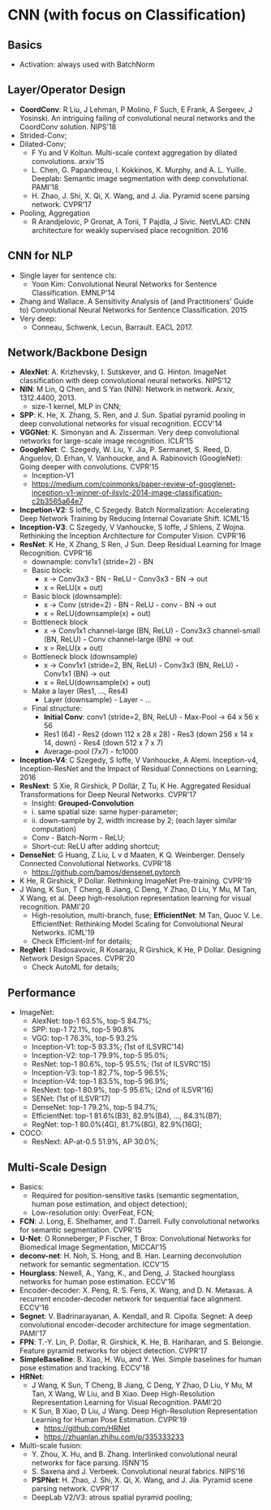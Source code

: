 # CNN (with focus on Classification)

## Basics
- Activation: always used with BatchNorm

## Layer/Operator Design
- **CoordConv**: R Liu, J Lehman, P Molino, F Such, E Frank, A Sergeev, J Yosinski. An intriguing failing of convolutional neural networks and the CoordConv solution. NIPS'18
- Strided-Conv;
- Dilated-Conv;
	- F Yu and V Koltun. Multi-scale context aggregation by dilated convolutions. arxiv'15
	- L. Chen, G. Papandreou, I. Kokkinos, K. Murphy, and A. L. Yuille. Deeplab: Semantic image segmentation with deep convolutional. PAMI'18
	- H. Zhao, J. Shi, X. Qi, X. Wang, and J. Jia. Pyramid scene parsing network. CVPR'17
- Pooling, Aggregation
	- R Arandjelovic, P Gronat, A Torii, T Pajdla, J Sivic. NetVLAD: CNN architecture for weakly supervised place recognition. 2016

## CNN for NLP
- Single layer for sentence cls:
	- Yoon Kim: Convolutional Neural Networks for Sentence Classification. EMNLP'14
- Zhang and Wallace. A Sensitivity Analysis of (and Practitioners' Guide to) Convolutional Neural Networks for Sentence Classification. 2015
- Very deep:
	- Conneau, Schwenk, Lecun, Barrault. EACL 2017.

## Network/Backbone Design
- **AlexNet**: A. Krizhevsky, I. Sutskever, and G. Hinton. ImageNet classification with deep convolutional neural networks. NIPS'12
- **NIN**: M Lin, Q Chen, and S Yan (NIN): Network in network. Arxiv, 1312.4400, 2013.
	- size-1 kernel, MLP in CNN;
- **SPP**: K. He, X. Zhang, S. Ren, and J. Sun. Spatial pyramid pooling in deep convolutional networks for visual recognition. ECCV'14
- **VGGNet**: K. Simonyan and A. Zisserman. Very deep convolutional networks for large-scale image recognition. ICLR'15
- **GoogleNet**: C. Szegedy, W. Liu, Y. Jia, P. Sermanet, S. Reed, D. Anguelov, D. Erhan, V. Vanhoucke, and A. Rabinovich (GoogleNet): Going deeper with convolutions. CVPR'15
	- Inception-V1
	- https://medium.com/coinmonks/paper-review-of-googlenet-inception-v1-winner-of-ilsvlc-2014-image-classification-c2b3565a64e7
- **Incpetion-V2**: S Ioffe, C Szegedy. Batch Normalization: Accelerating Deep Network Training by Reducing Internal Covariate Shift. ICML'15
- **Inception-V3**: C Szegedy, V Vanhoucke, S Ioffe, J Shlens, Z Wojna. Rethinking the Inception Architecture for Computer Vision. CVPR'16
- **ResNet**: K He, X Zhang, S Ren, J Sun. Deep Residual Learning for Image Recognition. CVPR'16
	- downample: conv1x1 (stride=2) - BN
	- Basic block:
		- x -> Conv3x3 - BN - ReLU - Conv3x3 - BN -> out
		- x = ReLU(x + out)
	- Basic block (downsample):
		- x -> Conv (stride=2) - BN - ReLU - conv - BN -> out
		- x = ReLU(downsample(x) + out)
	- Bottleneck block
		- x -> Conv1x1 channel-large (BN, ReLU) - Conv3x3 channel-small (BN, ReLU) - Conv channel-large (BN) -> out
		- x = ReLU(x + out)
	- Bottleneck block (downsample)
		- x -> Conv1x1 (stride=2, BN, ReLU) - Conv3x3 (BN, ReLU) - Conv1x1 (BN) -> out
		- x = ReLU(downsample(x) + out)
	- Make a layer (Res1, ..., Res4)
		- Layer (downsample) - Layer - ...
	- Final structure:
		- **Initial Conv**: conv1 (stride=2, BN, ReLU) - Max-Pool -> 64 x 56 x 56
		- Res1 (64) - Res2 (down 112 x 28 x 28) - Res3 (down 256 x 14 x 14, down) - Res4 (down 512 x 7 x 7)
		- Average-pool (7x7) - fc1000
- **Inception-V4**: C Szegedy, S Ioffe, V Vanhoucke, A Alemi. Inception-v4, Inception-ResNet and the Impact of Residual Connections on Learning; 2016
- **ResNext**: S Xie, R Girshick, P Dollár, Z Tu, K He. Aggregated Residual Transformations for Deep Neural Networks. CVPR'17
	- Insight: **Grouped-Convolution**
	- i. same spatial size: same hyper-parameter;
	- ii. down-sample by 2, width increase by 2; (each layer similar computation)
	- Conv - Batch-Norm - ReLU;
	- Short-cut: ReLU after adding shortcut;
- **DenseNet**: G Huang, Z Liu, L v d Maaten, K Q. Weinberger. Densely Connected Convolutional Networks. CVPR'18
	- https://github.com/bamos/densenet.pytorch
- K He, R Girshick, P Dollar. Rethinking ImageNet Pre-training. CVPR'19
- J Wang, K Sun, T Cheng, B Jiang, C Deng, Y Zhao, D Liu, Y Mu, M Tan, X Wang, et al. Deep high-resolution representation learning for visual recognition. PAMI'20
	- High-resolution, multi-branch, fuse;
**EfficientNet**: M Tan, Quoc V. Le. EfficientNet: Rethinking Model Scaling for Convolutional Neural Networks. ICML'19
	- Check Efficient-Inf for details;
- **RegNet**: I Radosavovic, R Kosaraju, R Girshick, K He, P Dollar. Designing Network Design Spaces. CVPR'20
	- Check AutoML for details;

## Performance
- ImageNet:
	- AlexNet: top-1 63.5%, top-5 84.7%;
	- SPP: top-1 72.1%, top-5 90.8%
	- VGG: top-1 76.3%, top-5 93.2%
	- Inception-V1: top-5 93.3%; (1st of ILSVRC'14)
	- Inception-V2: top-1 79.9%, top-5 95.0%;
	- ResNet: top-1 80.6%, top-5 95.5%; (1st of ILSVRC'15)
	- Inception-V3: top-1 82.7%, top-5 96.5%;
	- Inception-V4: top-1 83.5%, top-5 96.9%;
	- ResNext: top-1 80.9%, top-5 95.6%; (2nd of ILSVR'16)
	- SENet: (1st of ILSVR'17)
	- DenseNet: top-1 79.2%, top-5 94.7%;
	- EfficientNet: top-1 81.6%(B3), 82.9%(B4), ..., 84.3%(B7);
	- RegNet: top-1 80.0%(4G), 81.7%(8G), 82.9%(16G);
- COCO:
	- ResNext: AP-at-0.5 51.9%, AP 30.0%;

## Multi-Scale Design
- Basics:
	- Required for position-sensitive tasks (semantic segmentation, human pose estimation, and object detection);
	- Low-resolution only: OverFeat, FCN;
- **FCN**: J. Long, E. Shelhamer, and T. Darrell. Fully convolutional networks for semantic segmentation. CVPR'15
- **U-Net**: O Ronneberger, P Fischer, T Brox: Convolutional Networks for Biomedical Image Segmentation, MICCAI'15
- **deconv-net**: H. Noh, S. Hong, and B. Han. Learning deconvolution network for semantic segmentation. ICCV'15
- **Hourglass**: Newell, A., Yang, K., and Deng, J. Stacked hourglass networks for human pose estimation. ECCV'16
- Encoder-decoder: X. Peng, R. S. Feris, X. Wang, and D. N. Metaxas. A recurrent encoder-decoder network for sequential face alignment. ECCV'16
- **Segnet**: V. Badrinarayanan, A. Kendall, and R. Cipolla. Segnet: A deep convolutional encoder-decoder architecture for image segmentation. PAMI'17
- **FPN**: T.-Y. Lin, P. Dollar, R. Girshick, K. He, B. Hariharan, and S. Belongie. Feature pyramid networks for object detection. CVPR'17
- **SimpleBaseline**: B. Xiao, H. Wu, and Y. Wei. Simple baselines for human pose estimation and tracking. ECCV'18
- **HRNet**:
	- J Wang, K Sun, T Cheng, B Jiang, C Deng, Y Zhao, D Liu, Y Mu, M Tan, X Wang, W Liu, and B Xiao. Deep High-Resolution Representation Learning for Visual Recognition. PAMI'20
	- K Sun, B Xiao, D Liu, J Wang. Deep High-Resolution Representation Learning for Human Pose Estimation. CVPR'19
		- https://github.com/HRNet
		- https://zhuanlan.zhihu.com/p/335333233
- Multi-scale fusion:
	- Y. Zhou, X. Hu, and B. Zhang. Interlinked convolutional neural networks for face parsing. ISNN'15
	- S. Saxena and J. Verbeek. Convolutional neural fabrics. NIPS'16
	- **PSPNet**: H. Zhao, J. Shi, X. Qi, X. Wang, and J. Jia. Pyramid scene parsing network. CVPR'17
	- DeepLab V2/V3: atrous spatial pyramid pooling;
